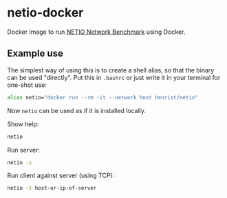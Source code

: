 # netio-docker

Docker image to run [NETIO Network Benchmark](https://web.ars.de/netio/)
using Docker.

## Example use

The simplest way of using this is to create a shell alias, so that
the binary can be used "directly". Put this in `.bashrc` or
just write it in your terminal for one-shot use:

```bash
alias netio="docker run --rm -it --network host henrist/netio"
```

Now `netio` can be used as if it is installed locally.

Show help:

```bash
netio
```

Run server:

```bash
netio -s
```

Run client against server (using TCP):

```bash
netio -t host-or-ip-of-server
```
